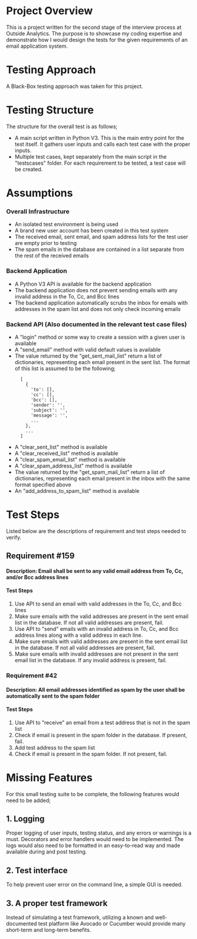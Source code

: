 # Project Overview

This is a project written for the second stage of the interview process at Outside Analytics. The purpose is to showcase my coding expertise and demonstrate how I would design the tests for the given requirements of an email application system.

# Testing Approach
A Black-Box testing approach was taken for this project.

# Testing Structure
The structure for the overall test is as follows;
 - A main script written in Python V3. This is the main entry point for the test itself. It gathers user inputs and calls each test case with the proper inputs.
 - Multiple test cases, kept separately from the main script in the "testscases" folder. For each requirement to be tested, a test case will be created.

# Assumptions
### Overall Infrastructure
 - An isolated test environment is being used
 - A brand new user account has been created in this test system
 - The received email, sent email, and spam address lists for the test user are empty prior to testing
 - The spam emails in the database are contained in a list separate from the rest of the received emails

### Backend Application
 - A Python V3 API is available for the backend application
 - The backend application does not prevent sending emails with any invalid address in the To, Cc, and Bcc lines
 - The backend application automatically scrubs the inbox for emails with addresses in the spam list and does not only check incoming emails

### Backend API (Also documented in the relevant test case files)
 - A "login" method or some way to create a session with a given user is available
 - A "send_email" method with valid default values is available
 - The value returned by the "get_sent_mail_list" return a list of dictionaries, representing each email present in the sent list.
   The format of this list is assumed to be the following;
   ```
     [
       { 
         'to': [],
         'cc': [],
         'bcc': [],
         'sender': '',
         'subject': '',
         'message': '',
         ...
       },
       ...
     ]
   ```
 - A "clear_sent_list" method is available
 - A "clear_received_list" method is available
 - A "clear_spam_email_list" method is available
 - A "clear_spam_address_list" method is available
 - The value returned by the "get_spam_mail_list" return a list of dictionaries, representing each email present in the inbox with the same format specified above
 - An "add_address_to_spam_list" method is available

# Test Steps
Listed below are the descriptions of requirement and test steps needed to verify.
## Requirement #159
#### Description: Email shall be sent to any valid email address from To, Cc, and/or Bcc address lines
#### Test Steps
1. Use API to send an email with valid addresses in the To, Cc, and Bcc lines
2. Make sure emails with the valid addresses are present in the sent email list in the database. If not all valid addresses are present, fail.
3. Use API to "send" emails with an invalid address in To, Cc, and Bcc address lines along with a valid address in each line.
4. Make sure emails with valid addresses are present in the sent email list in the database. If not all valid addresses are present, fail.
5. Make sure emails with invalid addresses are not present in the sent email list in the database. If any invalid address is present, fail.

### Requirement #42
#### Description: All email addresses identified as spam by the user shall be automatically sent to the spam folder
#### Test Steps
1. Use API to "receive" an email from a test address that is not in the spam list
2. Check if email is present in the spam folder in the database. If present, fail.
3. Add test address to the spam list
4. Check if email is present in the spam folder. If not present, fail.

# Missing Features
For this small testing suite to be complete, the following features would need to be added;
## 1. Logging
  Proper logging of user inputs, testing status, and any errors or warnings is a must. Decorators and error handlers would need to be implemented. The logs would also need to be formatted in an easy-to-read way and made available during and post testing.
## 2. Test interface
  To help prevent user error on the command line, a simple GUI is needed.
## 3. A proper test framework
  Instead of simulating a test framework, utilizing a known and well-documented test platform like Avocado or Cucumber would provide many short-term and long-term benefits.
